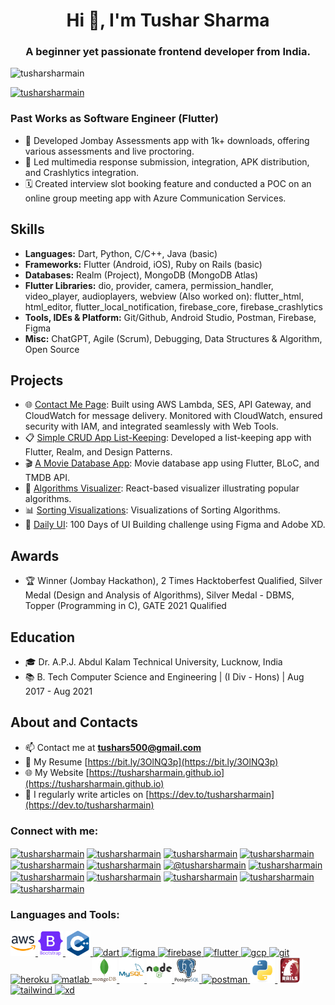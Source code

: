 <h1 align="center">Hi 👋, I'm Tushar Sharma</h1>
<h3 align="center">A beginner yet passionate frontend developer from India.</h3>

<p align="left"> <img src="https://komarev.com/ghpvc/?username=tusharsharmain&label=Profile%20views&color=0e75b6&style=flat" alt="tusharsharmain" /> </p>

<p align="left"> <a href="https://twitter.com/tusharsharmain" target="blank"><img src="https://img.shields.io/twitter/follow/tusharsharmain?logo=twitter&style=for-the-badge" alt="tusharsharmain" /></a> </p>

### Past Works as Software Engineer (Flutter)
- 🚀 Developed Jombay Assessments app with 1k+ downloads, offering various assessments and live proctoring.
- 🎥 Led multimedia response submission, integration, APK distribution, and Crashlytics integration.
- 🗓 Created interview slot booking feature and conducted a POC on an online group meeting app with Azure Communication Services.

## Skills
- **Languages:** Dart, Python, C/C++, Java (basic)
- **Frameworks:** Flutter (Android, iOS), Ruby on Rails (basic)
- **Databases:** Realm (Project), MongoDB (MongoDB Atlas)
- **Flutter Libraries:** dio, provider, camera, permission_handler, video_player, audioplayers, webview
  (Also worked on): flutter_html, html_editor, flutter_local_notification, firebase_core, firebase_crashlytics
- **Tools, IDEs & Platform:** Git/Github, Android Studio, Postman, Firebase, Figma
- **Misc:** ChatGPT, Agile (Scrum), Debugging, Data Structures & Algorithm, Open Source

## Projects
- 🌐 [Contact Me Page](https://bit.ly/4bhTcH1): Built using AWS Lambda, SES, API Gateway, and CloudWatch for message delivery. Monitored with CloudWatch, ensured security with IAM, and integrated seamlessly with Web Tools.
- 📋 [Simple CRUD App List-Keeping](https://bit.ly/3S6jcgS): Developed a list-keeping app with Flutter, Realm, and Design Patterns.
- 🎬 [A Movie Database App](https://bit.ly/3HaqIAY): Movie database app using Flutter, BLoC, and TMDB API.
- 🔄 [Algorithms Visualizer](https://bit.ly/3TMcFt1): React-based visualizer illustrating popular algorithms.
- 📊 [Sorting Visualizations](https://bit.ly/47oHWW8): Visualizations of Sorting Algorithms.
- 🎨 [Daily UI](https://bit.ly/47ss2tV): 100 Days of UI Building challenge using Figma and Adobe XD.

## Awards
- 🏆 Winner (Jombay Hackathon), 2 Times Hacktoberfest Qualified, Silver Medal (Design and Analysis of Algorithms), Silver Medal - DBMS, Topper (Programming in C), GATE 2021 Qualified

## Education
- 🎓 Dr. A.P.J. Abdul Kalam Technical University, Lucknow, India
- 📚 B. Tech Computer Science and Engineering | (I Div - Hons) | Aug 2017 - Aug 2021

## About and Contacts
- 📫 Contact me at **tushars500@gmail.com**
- 📄 My Resume [https://bit.ly/3OlNQ3p](https://bit.ly/3OlNQ3p)
- 🌐 My Website [https://tusharsharmain.github.io](https://tusharsharmain.github.io)
- 📝 I regularly write articles on [https://dev.to/tusharsharmain](https://dev.to/tusharsharmain)

<h3 align="left">Connect with me:</h3>
<p align="left">
<a href="https://codepen.io/tusharsharmain" target="blank"><img align="center" src="https://raw.githubusercontent.com/rahuldkjain/github-profile-readme-generator/master/src/images/icons/Social/codepen.svg" alt="tusharsharmain" height="30" width="40" /></a>
<a href="https://dev.to/tusharsharmain" target="blank"><img align="center" src="https://raw.githubusercontent.com/rahuldkjain/github-profile-readme-generator/master/src/images/icons/Social/devto.svg" alt="tusharsharmain" height="30" width="40" /></a>
<a href="https://twitter.com/tusharsharmain" target="blank"><img align="center" src="https://raw.githubusercontent.com/rahuldkjain/github-profile-readme-generator/master/src/images/icons/Social/twitter.svg" alt="tusharsharmain" height="30" width="40" /></a>
<a href="https://linkedin.com/in/tusharsharmain" target="blank"><img align="center" src="https://raw.githubusercontent.com/rahuldkjain/github-profile-readme-generator/master/src/images/icons/Social/linked-in-alt.svg" alt="tusharsharmain" height="30" width="40" /></a>
<a href="https://instagram.com/tusharsharmain" target="blank"><img align="center" src="https://raw.githubusercontent.com/rahuldkjain/github-profile-readme-generator/master/src/images/icons/Social/instagram.svg" alt="tusharsharmain" height="30" width="40" /></a>
<a href="https://dribbble.com/tusharsharmain" target="blank"><img align="center" src="https://raw.githubusercontent.com/rahuldkjain/github-profile-readme-generator/master/src/images/icons/Social/dribbble.svg" alt="tusharsharmain" height="30" width="40" /></a>
<a href="https://medium.com/@tusharsharmain" target="blank"><img align="center" src="https://raw.githubusercontent.com/rahuldkjain/github-profile-readme-generator/master/src/images/icons/Social/medium.svg" alt="@tusharsharmain" height="30" width="40" /></a>
<a href="https://www.codechef.com/users/tusharsharmain" target="blank"><img align="center" src="https://cdn.jsdelivr.net/npm/simple-icons@3.1.0/icons/codechef.svg" alt="tusharsharmain" height="30" width="40" /></a>
<a href="https://www.hackerrank.com/tusharsharmain" target="blank"><img align="center" src="https://raw.githubusercontent.com/rahuldkjain/github-profile-readme-generator/master/src/images/icons/Social/hackerrank.svg" alt="tusharsharmain" height="30" width="40" /></a>
<a href="https://codeforces.com/profile/tusharsharmain" target="blank"><img align="center" src="https://raw.githubusercontent.com/rahuldkjain/github-profile-readme-generator/master/src/images/icons/Social/codeforces.svg" alt="tusharsharmain" height="30" width="40" /></a>
<a href="https://www.leetcode.com/tusharsharmain" target="blank"><img align="center" src="https://raw.githubusercontent.com/rahuldkjain/github-profile-readme-generator/master/src/images/icons/Social/leet-code.svg" alt="tusharsharmain" height="30" width="40" /></a>
<a href="https://www.hackerearth.com/tusharsharmain" target="blank"><img align="center" src="https://raw.githubusercontent.com/rahuldkjain/github-profile-readme-generator/master/src/images/icons/Social/hackerearth.svg" alt="tusharsharmain" height="30" width="40" /></a>
<a href="https://auth.geeksforgeeks.org/user/tusharsharmain" target="blank"><img align="center" src="https://raw.githubusercontent.com/rahuldkjain/github-profile-readme-generator/master/src/images/icons/Social/geeks-for-geeks.svg" alt="tusharsharmain" height="30" width="40" /></a>
</p>

<h3 align="left">Languages and Tools:</h3>
<p align="left"> <a href="https://aws.amazon.com" target="_blank" rel="noreferrer"> <img src="https://raw.githubusercontent.com/devicons/devicon/master/icons/amazonwebservices/amazonwebservices-original-wordmark.svg" alt="aws" width="40" height="40"/> </a> <a href="https://getbootstrap.com" target="_blank" rel="noreferrer"> <img src="https://raw.githubusercontent.com/devicons/devicon/master/icons/bootstrap/bootstrap-plain-wordmark.svg" alt="bootstrap" width="40" height="40"/> </a> <a href="https://www.w3schools.com/cpp/" target="_blank" rel="noreferrer"> <img src="https://raw.githubusercontent.com/devicons/devicon/master/icons/cplusplus/cplusplus-original.svg" alt="cplusplus" width="40" height="40"/> </a> <a href="https://dart.dev" target="_blank" rel="noreferrer"> <img src="https://www.vectorlogo.zone/logos/dartlang/dartlang-icon.svg" alt="dart" width="40" height="40"/> </a> <a href="https://www.figma.com/" target="_blank" rel="noreferrer"> <img src="https://www.vectorlogo.zone/logos/figma/figma-icon.svg" alt="figma" width="40" height="40"/> </a> <a href="https://firebase.google.com/" target="_blank" rel="noreferrer"> <img src="https://www.vectorlogo.zone/logos/firebase/firebase-icon.svg" alt="firebase" width="40" height="40"/> </a> <a href="https://flutter.dev" target="_blank" rel="noreferrer"> <img src="https://www.vectorlogo.zone/logos/flutterio/flutterio-icon.svg" alt="flutter" width="40" height="40"/> </a> <a href="https://cloud.google.com" target="_blank" rel="noreferrer"> <img src="https://www.vectorlogo.zone/logos/google_cloud/google_cloud-icon.svg" alt="gcp" width="40" height="40"/> </a> <a href="https://git-scm.com/" target="_blank" rel="noreferrer"> <img src="https://www.vectorlogo.zone/logos/git-scm/git-scm-icon.svg" alt="git" width="40" height="40"/> </a> <a href="https://heroku.com" target="_blank" rel="noreferrer"> <img src="https://www.vectorlogo.zone/logos/heroku/heroku-icon.svg" alt="heroku" width="40" height="40"/> </a> <a href="https://www.mathworks.com/" target="_blank" rel="noreferrer"> <img src="https://upload.wikimedia.org/wikipedia/commons/2/21/Matlab_Logo.png" alt="matlab" width="40" height="40"/> </a> <a href="https://www.mongodb.com/" target="_blank" rel="noreferrer"> <img src="https://raw.githubusercontent.com/devicons/devicon/master/icons/mongodb/mongodb-original-wordmark.svg" alt="mongodb" width="40" height="40"/> </a> <a href="https://www.mysql.com/" target="_blank" rel="noreferrer"> <img src="https://raw.githubusercontent.com/devicons/devicon/master/icons/mysql/mysql-original-wordmark.svg" alt="mysql" width="40" height="40"/> </a> <a href="https://nodejs.org" target="_blank" rel="noreferrer"> <img src="https://raw.githubusercontent.com/devicons/devicon/master/icons/nodejs/nodejs-original-wordmark.svg" alt="nodejs" width="40" height="40"/> </a> <a href="https://www.postgresql.org" target="_blank" rel="noreferrer"> <img src="https://raw.githubusercontent.com/devicons/devicon/master/icons/postgresql/postgresql-original-wordmark.svg" alt="postgresql" width="40" height="40"/> </a> <a href="https://postman.com" target="_blank" rel="noreferrer"> <img src="https://www.vectorlogo.zone/logos/getpostman/getpostman-icon.svg" alt="postman" width="40" height="40"/> </a> <a href="https://www.python.org" target="_blank" rel="noreferrer"> <img src="https://raw.githubusercontent.com/devicons/devicon/master/icons/python/python-original.svg" alt="python" width="40" height="40"/> </a> <a href="https://rubyonrails.org" target="_blank" rel="noreferrer"> <img src="https://raw.githubusercontent.com/devicons/devicon/master/icons/rails/rails-original-wordmark.svg" alt="rails" width="40" height="40"/> </a> <a href="https://tailwindcss.com/" target="_blank" rel="noreferrer"> <img src="https://www.vectorlogo.zone/logos/tailwindcss/tailwindcss-icon.svg" alt="tailwind" width="40" height="40"/> </a> <a href="https://www.adobe.com/products/xd.html" target="_blank" rel="noreferrer"> <img src="https://cdn.worldvectorlogo.com/logos/adobe-xd.svg" alt="xd" width="40" height="40"/> </a> </p>
